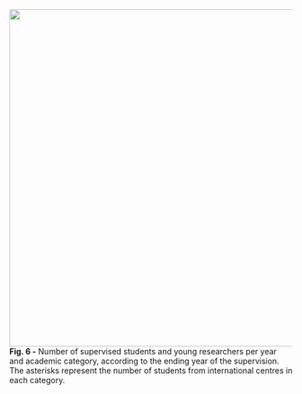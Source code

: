 <img src="https://user-images.githubusercontent.com/49490001/107030326-c4e24400-67b0-11eb-9a7b-b3a0bc8e4841.png" width="600">
<div id="fig-caption">
<b>Fig. 6 -</b> Number of supervised students and young researchers per year and academic category, according to the ending year of the supervision. The asterisks represent the number of students from international centres in each category.
</div>
